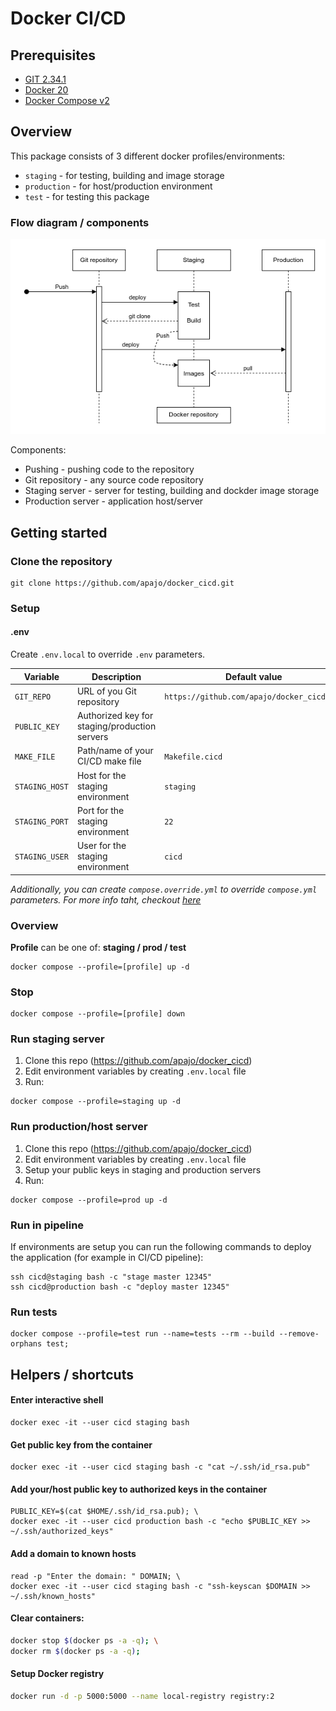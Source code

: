 # Docker CI/CD


## Prerequisites

- [GIT 2.34.1](https://git-scm.com/)
- [Docker 20](https://www.docker.com/)
- [Docker Compose v2](https://www.docker.com/)

## Overview

This package consists of 3 different docker profiles/environments:
* `staging` - for testing, building and image storage
* `production` - for host/production environment
* `test` - for testing this package

### Flow diagram / components

![Project Logo](./docs/pipeline.png)

Components:

* Pushing - pushing code to the repository
* Git repository - any source code repository
* Staging server - server for testing, building and dockder image storage
* Production server - application host/server

## Getting started

### Clone the repository

```shell
git clone https://github.com/apajo/docker_cicd.git
```

### Setup

#### .env

Create `.env.local` to override `.env` parameters.


| Variable           | Description                                   | Default value                              |
|--------------------|-----------------------------------------------|--------------------------------------------|
| `GIT_REPO`         | URL of you Git repository                     | `https://github.com/apajo/docker_cicd.git` |
| `PUBLIC_KEY`       | Authorized key for staging/production servers |                                            |
| `MAKE_FILE`        | Path/name of your CI/CD make file             | `Makefile.cicd`                            |
| `STAGING_HOST`     | Host for the staging environment              | `staging`                                  |
| `STAGING_PORT`     | Port for the staging environment              | `22`                                       |
| `STAGING_USER`     | User for the staging environment              | `cicd`                                     |

_Additionally, you can create `compose.override.yml` to override `compose.yml` parameters. For more info taht, checkout [here](https://docs.docker.com/compose/)_

### Overview

__Profile__ can be one of: __staging / prod / test__

```shell
docker compose --profile=[profile] up -d
```

### Stop

```shell
docker compose --profile=[profile] down
```

### Run staging server

1. Clone this repo (https://github.com/apajo/docker_cicd)
2. Edit environment variables by creating `.env.local` file
3. Run:

```shell
docker compose --profile=staging up -d
```

### Run production/host server

1. Clone this repo (https://github.com/apajo/docker_cicd)
2. Edit environment variables by creating `.env.local` file
3. Setup your public keys in staging and production servers
4. Run:

```shell
docker compose --profile=prod up -d
```
### Run in pipeline

If environments are setup you can run the following commands to deploy the application
(for example in CI/CD pipeline):

```shell
ssh cicd@staging bash -c "stage master 12345"
ssh cicd@production bash -c "deploy master 12345"
```

### Run tests

```shell
docker compose --profile=test run --name=tests --rm --build --remove-orphans test;
```

## Helpers / shortcuts

#### Enter interactive shell

```shell
docker exec -it --user cicd staging bash
```

#### Get public key from the container

```shell
docker exec -it --user cicd staging bash -c "cat ~/.ssh/id_rsa.pub"
```

#### Add your/host public key to authorized keys in the container

```shell
PUBLIC_KEY=$(cat $HOME/.ssh/id_rsa.pub); \
docker exec -it --user cicd production bash -c "echo $PUBLIC_KEY >> ~/.ssh/authorized_keys"
```

#### Add a domain to known hosts

```shell
read -p "Enter the domain: " DOMAIN; \
docker exec -it --user cicd staging bash -c "ssh-keyscan $DOMAIN >> ~/.ssh/known_hosts"
```

#### Clear containers:

```bash
docker stop $(docker ps -a -q); \
docker rm $(docker ps -a -q);
```

#### Setup Docker registry

```bash
docker run -d -p 5000:5000 --name local-registry registry:2
```
